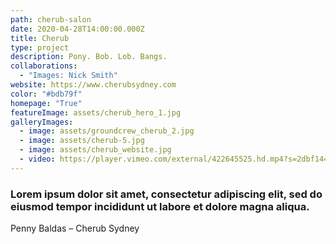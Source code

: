 ```yaml
---
path: cherub-salon
date: 2020-04-28T14:00:00.000Z
title: Cherub
type: project
description: Pony. Bob. Lob. Bangs.
collaborations:
  - "Images: Nick Smith"
website: https://www.cherubsydney.com
color: "#bdb79f"
homepage: "True"
featureImage: assets/cherub_hero_1.jpg
galleryImages:
  - image: assets/groundcrew_cherub_2.jpg
  - image: assets/cherub-5.jpg
  - image: assets/cherub_website.jpg
  - video: https://player.vimeo.com/external/422645525.hd.mp4?s=2dbf14414b4661aead1e892a3f73cc38d22612f5&profile_id=175
---
```

### Lorem ipsum dolor sit amet, consectetur adipiscing elit, sed do eiusmod tempor incididunt ut labore et dolore magna aliqua.

Penny Baldas – Cherub Sydney